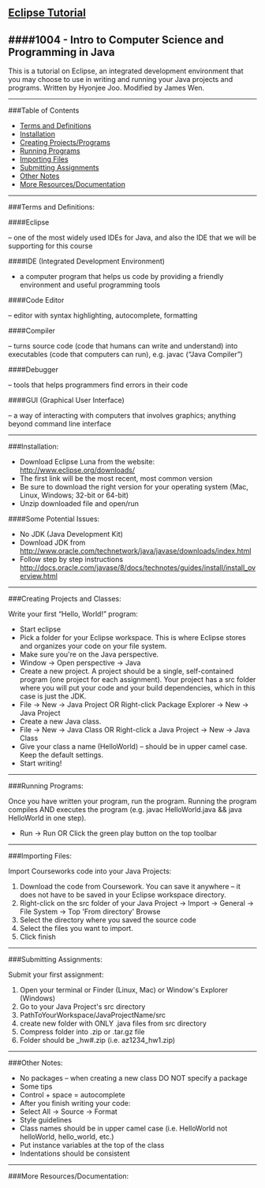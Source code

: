 [Eclipse Tutorial](https://github.com/RochesterinNYC/1004-Eclipse-Tutorial)
---
####1004 - Intro to Computer Science and Programming in Java
-------

This is a tutorial on Eclipse, an integrated development environment that you may choose to use in writing and running your Java projects and programs. Written by Hyonjee Joo. Modified by James Wen.

-------

###Table of Contents

- [Terms and Definitions](#terms)
- [Installation](#installation)
- [Creating Projects/Programs](#projects)
- [Running Programs](#run)
- [Importing Files](#import)
- [Submitting Assignments](#submission)
- [Other Notes](#other)
- [More Resources/Documentation](#docs)

-------

<a name="terms"></a>

###Terms and Definitions:

####Eclipse 

– one of the most widely used IDEs for Java, and also the IDE that we will be supporting for this course

####IDE (Integrated Development Environment) 

- a computer program that helps us code by providing a friendly environment and useful programming tools

####Code Editor

– editor with syntax highlighting, autocomplete, formatting

####Compiler

– turns source code (code that humans can write and understand) into executables (code that computers can run), e.g. javac (“Java Compiler”)

####Debugger 

– tools that helps programmers find errors in their code

####GUI (Graphical User Interface) 

– a way of interacting with computers that involves graphics; anything beyond command line interface

------

<a name="Installation"></a>

###Installation:

- Download Eclipse Luna from the website: http://www.eclipse.org/downloads/
- The first link will be the most recent, most common version
- Be sure to download the right version for your operating system (Mac, Linux, Windows; 32-bit or 64-bit)
- Unzip downloaded file and open/run

####Some Potential Issues:
- No JDK (Java Development Kit)
- Download JDK from http://www.oracle.com/technetwork/java/javase/downloads/index.html
- Follow step by step instructions http://docs.oracle.com/javase/8/docs/technotes/guides/install/install_overview.html

------

<a name="projects"></a>

###Creating Projects and Classes:

Write your first “Hello, World!” program:

- Start eclipse
- Pick a folder for your Eclipse workspace. This is where Eclipse stores and organizes your code on your file system.
- Make sure you're on the Java perspective. 
- Window → Open perspective → Java
- Create a new project. A project should be a single, self-contained program (one project for each assignment). Your project has a src folder where you will put your code and your build dependencies, which in this case is just the JDK.
- File → New → Java Project OR Right-click Package Explorer → New → Java Project
- Create a new Java class.
- File → New → Java Class OR Right-click a Java Project → New → Java Class
- Give your class a name (HelloWorld) – should be in upper camel case. Keep the default settings.
- Start writing!

------

<a name="run"></a>

###Running Programs:

Once you have written your program, run the program. Running the program compiles AND executes the program (e.g. javac HelloWorld.java && java HelloWorld in one step).

- Run → Run OR Click the green play button on the top toolbar

------

<a name="import"></a>

###Importing Files:

Import Courseworks code into your Java Projects:

1.  Download the code from Coursework. You can save it anywhere – it does not have to  be saved in your Eclipse workspace directory.
2.  Right-click on the src folder of your Java Project → Import → General → File System → Top 'From directory' Browse 
3.  Select the directory where you saved the source code
4.  Select the files you want to import.
5.  Click finish

------

<a name="submission"></a>

###Submitting Assignments:

Submit your first assignment:

1.  Open your terminal or Finder (Linux, Mac) or Window's Explorer (Windows)
2.  Go to your Java Project's src directory
3.  PathToYourWorkspace/JavaProjectName/src
4.  create new folder with ONLY .java files from src directory
5.  Compress folder into .zip or .tar.gz file
6.  Folder should be <uni>_hw#.zip (i.e. az1234_hw1.zip)

------

<a name="other"></a>

###Other Notes:

- No packages – when creating a new class DO NOT specify a package
- Some tips
- Control + space = autocomplete
- After you finish writing your code:
- Select All → Source → Format
- Style guidelines
- Class names should be in upper camel case (i.e. HelloWorld not helloWorld, hello_world, etc.)
- Put instance variables at the top of the class
- Indentations should be consistent


------

<a name="docs"></a>

###More Resources/Documentation:
